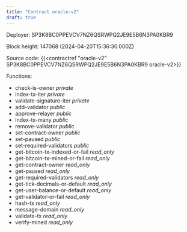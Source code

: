 ```yaml
---
title: "Contract oracle-v2"
draft: true
---
```

Deployer: SP3K8BC0PPEVCV7NZ6QSRWPQ2JE9E5B6N3PA0KBR9


 



Block height: 147068 (2024-04-20T15:36:30.000Z)

Source code: {{<contractref "oracle-v2" SP3K8BC0PPEVCV7NZ6QSRWPQ2JE9E5B6N3PA0KBR9 oracle-v2>}}

Functions:

* check-is-owner _private_
* index-tx-iter _private_
* validate-signature-iter _private_
* add-validator _public_
* approve-relayer _public_
* index-tx-many _public_
* remove-validator _public_
* set-contract-owner _public_
* set-paused _public_
* set-required-validators _public_
* get-bitcoin-tx-indexed-or-fail _read_only_
* get-bitcoin-tx-mined-or-fail _read_only_
* get-contract-owner _read_only_
* get-paused _read_only_
* get-required-validators _read_only_
* get-tick-decimals-or-default _read_only_
* get-user-balance-or-default _read_only_
* get-validator-or-fail _read_only_
* hash-tx _read_only_
* message-domain _read_only_
* validate-tx _read_only_
* verify-mined _read_only_

